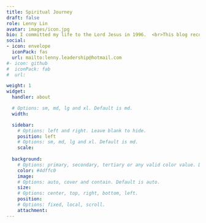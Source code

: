```yaml
---
title: Spiritual Journey
draft: false
role: Lenny Lin
avatar: images/icon.jpg
bio: I committed my life to the Lord Jesus in 1996.  <br>This blog records thoughts and moments in the spiritual journey.
social:
- icon: envelope
  iconPack: fas
  url: mailto:lenny.leadership@hotmail.com
#- icon: github
#  iconPack: fab
#  url: 

weight: 1
widget:
  handler: about

  # Options: sm, md, lg and xl. Default is md.
  width:

  sidebar:
    # Options: left and right. Leave blank to hide.
    position: left
    # Options: sm, md, lg and xl. Default is md.
    scale:
  
  background:
    # Options: primary, secondary, tertiary or any valid color value. Default is primary.
    color: #4dffc0
    image: 
    # Options: auto, cover and contain. Default is auto.
    size:
    # Options: center, top, right, bottom, left.
    position:
    # Options: fixed, local, scroll.
    attachment: 
---
```


